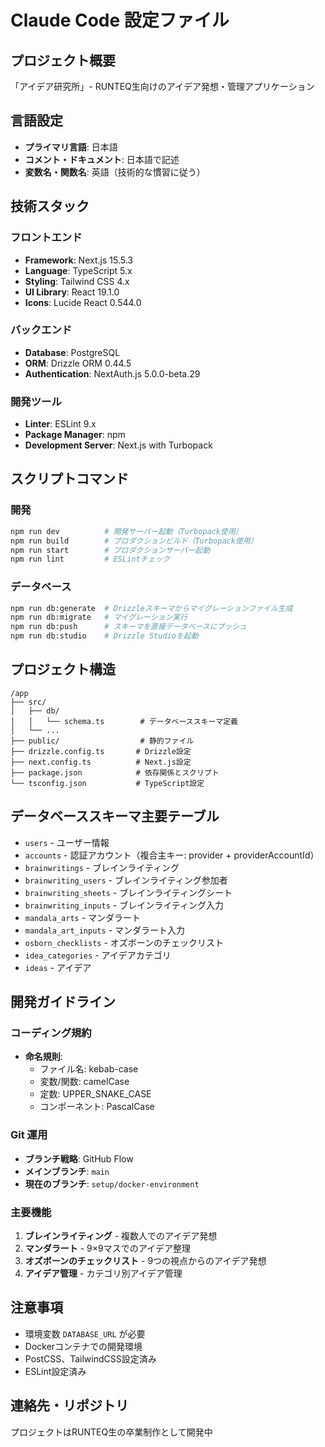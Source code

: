 # Claude Code 設定ファイル

## プロジェクト概要
「アイデア研究所」- RUNTEQ生向けのアイデア発想・管理アプリケーション

## 言語設定
- **プライマリ言語**: 日本語
- **コメント・ドキュメント**: 日本語で記述
- **変数名・関数名**: 英語（技術的な慣習に従う）

## 技術スタック

### フロントエンド
- **Framework**: Next.js 15.5.3
- **Language**: TypeScript 5.x
- **Styling**: Tailwind CSS 4.x
- **UI Library**: React 19.1.0
- **Icons**: Lucide React 0.544.0

### バックエンド
- **Database**: PostgreSQL
- **ORM**: Drizzle ORM 0.44.5
- **Authentication**: NextAuth.js 5.0.0-beta.29

### 開発ツール
- **Linter**: ESLint 9.x
- **Package Manager**: npm
- **Development Server**: Next.js with Turbopack

## スクリプトコマンド

### 開発
```bash
npm run dev          # 開発サーバー起動（Turbopack使用）
npm run build        # プロダクションビルド（Turbopack使用）
npm run start        # プロダクションサーバー起動
npm run lint         # ESLintチェック
```

### データベース
```bash
npm run db:generate  # Drizzleスキーマからマイグレーションファイル生成
npm run db:migrate   # マイグレーション実行
npm run db:push      # スキーマを直接データベースにプッシュ
npm run db:studio    # Drizzle Studioを起動
```

## プロジェクト構造
```
/app
├── src/
│   ├── db/
│   │   └── schema.ts        # データベーススキーマ定義
│   └── ...
├── public/                  # 静的ファイル
├── drizzle.config.ts       # Drizzle設定
├── next.config.ts          # Next.js設定
├── package.json            # 依存関係とスクリプト
└── tsconfig.json           # TypeScript設定
```

## データベーススキーマ主要テーブル
- `users` - ユーザー情報
- `accounts` - 認証アカウント（複合主キー: provider + providerAccountId）
- `brainwritings` - ブレインライティング
- `brainwriting_users` - ブレインライティング参加者
- `brainwriting_sheets` - ブレインライティングシート
- `brainwriting_inputs` - ブレインライティング入力
- `mandala_arts` - マンダラート
- `mandala_art_inputs` - マンダラート入力
- `osborn_checklists` - オズボーンのチェックリスト
- `idea_categories` - アイデアカテゴリ
- `ideas` - アイデア

## 開発ガイドライン

### コーディング規約
- **命名規則**:
  - ファイル名: kebab-case
  - 変数/関数: camelCase
  - 定数: UPPER_SNAKE_CASE
  - コンポーネント: PascalCase

### Git 運用
- **ブランチ戦略**: GitHub Flow
- **メインブランチ**: `main`
- **現在のブランチ**: `setup/docker-environment`

### 主要機能
1. **ブレインライティング** - 複数人でのアイデア発想
2. **マンダラート** - 9×9マスでのアイデア整理
3. **オズボーンのチェックリスト** - 9つの視点からのアイデア発想
4. **アイデア管理** - カテゴリ別アイデア管理

## 注意事項
- 環境変数 `DATABASE_URL` が必要
- Dockerコンテナでの開発環境
- PostCSS、TailwindCSS設定済み
- ESLint設定済み

## 連絡先・リポジトリ
プロジェクトはRUNTEQ生の卒業制作として開発中